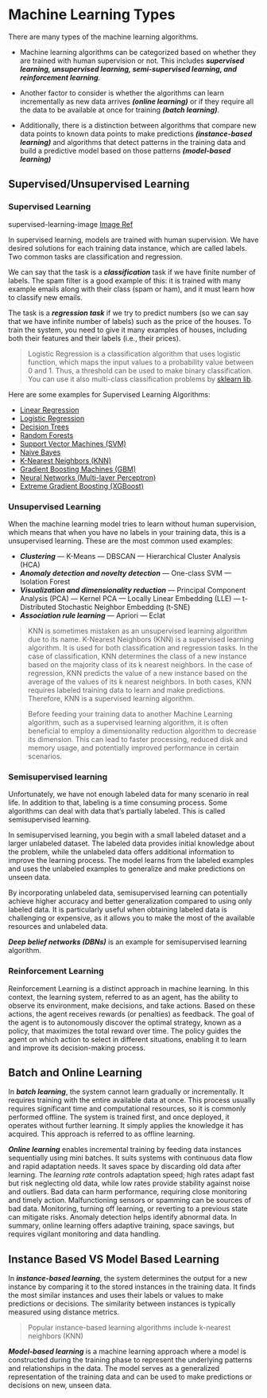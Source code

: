 # Machine Learning Types

There are many types of the machine learning algorithms.

- Machine learning algorithms can be categorized based on whether they are trained with human supervision or not. This includes **_supervised learning, unsupervised learning, semi-supervised learning, and reinforcement learning_**.

- Another factor to consider is whether the algorithms can learn incrementally as new data arrives **_(online learning)_** or if they require all the data to be available at once for training **_(batch learning)_**.

- Additionally, there is a distinction between algorithms that compare new data points to known data points to make predictions **_(instance-based learning)_** and algorithms that detect patterns in the training data and build a predictive model based on those patterns **_(model-based learning)_**

## Supervised/Unsupervised Learning

### Supervised Learning

supervised-learning-image
[Image Ref](https://www.javatpoint.com/supervised-machine-learning)

In supervised learning, models are trained with human supervision. We have desired solutions for each training data instance, which are called labels. Two common tasks are classification and regression. 

We can say that the task is a **_classification_** task if we have finite number of labels. The spam filter is a good example of this: it is trained with many example emails along with their class (spam or ham), and it must learn how to classify new emails.

The task is a _**regression task**_ if we try to predict numbers (so we can say that we have infinite number of labels) such as the price of the houses. To train the system, you need to give it many examples of houses, including both their features and their labels (i.e., their prices).

> Logistic Regression is a classification algorithm that uses  logistic function, which maps the input values to a probability value between 0 and 1. Thus, a threshold can be used to make binary classification. You can use it also multi-class classification problems by [sklearn lib](https://scikit-learn.org/stable/modules/generated/sklearn.linear_model.LogisticRegression.html).

Here are some examples for Supervised Learning Algorithms:
- [Linear Regression](https://scikit-learn.org/stable/modules/generated/sklearn.linear_model.LinearRegression.html)
- [Logistic Regression](https://scikit-learn.org/stable/modules/generated/sklearn.linear_model.LogisticRegression.html)
- [Decision Trees](https://scikit-learn.org/stable/modules/tree.html)
- [Random Forests](https://scikit-learn.org/stable/modules/generated/sklearn.ensemble.RandomForestClassifier.html)
- [Support Vector Machines (SVM)](https://scikit-learn.org/stable/modules/generated/sklearn.svm.SVC.html)
- [Naive Bayes](https://scikit-learn.org/stable/modules/naive_bayes.html)
- [K-Nearest Neighbors (KNN)](https://scikit-learn.org/stable/modules/generated/sklearn.neighbors.KNeighborsClassifier.html)
- [Gradient Boosting Machines (GBM)](https://scikit-learn.org/stable/modules/generated/sklearn.ensemble.GradientBoostingClassifier.html)
- [Neural Networks (Multi-layer Perceptron)](https://scikit-learn.org/stable/modules/generated/sklearn.neural_network.MLPClassifier.html)
- [Extreme Gradient Boosting (XGBoost)](https://xgboost.readthedocs.io/en/stable/)

### Unsupervised Learning
When the machine learning model tries to learn without human supervision, which means that when you have no labels in your training data, this is a unsupervised learning.
These are the most common used examples:
- **_Clustering_**
— K-Means
— DBSCAN
— Hierarchical Cluster Analysis (HCA)
- **_Anomaly detection and novelty detection_**
— One-class SVM
— Isolation Forest
- **_Visualization and dimensionality reduction_**
— Principal Component Analysis (PCA) 
— Kernel PCA
— Locally Linear Embedding (LLE)
— t-Distributed Stochastic Neighbor Embedding (t-SNE)
- **_Association rule learning_**
— Apriori 
— Eclat

> KNN is sometimes mistaken as an unsupervised learning algorithm due to its name. K-Nearest Neighbors (KNN) is a supervised learning algorithm. It is used for both classification and regression tasks. In the case of classification, KNN determines the class of a new instance based on the majority class of its k nearest neighbors. In the case of regression, KNN predicts the value of a new instance based on the average of the values of its k nearest neighbors. In both cases, KNN requires labeled training data to learn and make predictions. Therefore, KNN is a supervised learning algorithm.

> Before feeding your training data to another Machine Learning algorithm, such as a supervised learning algorithm, it is often beneficial to employ a dimensionality reduction algorithm to decrease its dimension. This can lead to faster processing, reduced disk and memory usage, and potentially improved performance in certain scenarios.

### Semisupervised learning

Unfortunately, we have not enough labeled data for many scenario in real life. In addition to that, labeling is a time consuming process. Some algorithms can deal with data that’s partially labeled. This is called semisupervised learning.

In semisupervised learning, you begin with a small labeled dataset and a larger unlabeled dataset. The labeled data provides initial knowledge about the problem, while the unlabeled data offers additional information to improve the learning process. The model learns from the labeled examples and uses the unlabeled examples to generalize and make predictions on unseen data.

By incorporating unlabeled data, semisupervised learning can potentially achieve higher accuracy and better generalization compared to using only labeled data. It is particularly useful when obtaining labeled data is challenging or expensive, as it allows you to make the most of the available resources and unlabeled data.

_**Deep belief networks (DBNs)**_ is an example for semisupervised learning algorithm.

### Reinforcement Learning

Reinforcement Learning is a distinct approach in machine learning. In this context, the learning system, referred to as an agent, has the ability to observe its environment, make decisions, and take actions. Based on these actions, the agent receives rewards (or penalties) as feedback. The goal of the agent is to autonomously discover the optimal strategy, known as a policy, that maximizes the total reward over time. The policy guides the agent on which action to select in different situations, enabling it to learn and improve its decision-making process.

## Batch and Online Learning

In _**batch learning**_, the system cannot learn gradually or incrementally. It requires training with the entire available data at once. This process usually requires significant time and computational resources, so it is commonly performed offline. The system is trained first, and once deployed, it operates without further learning. It simply applies the knowledge it has acquired. This approach is referred to as offline learning.


_**Online learning**_ enables incremental training by feeding data instances sequentially using mini batches. It suits systems with continuous data flow and rapid adaptation needs. It saves space by discarding old data after learning. The _learning rate_ controls adaptation speed; high rates adapt fast but risk neglecting old data, while low rates provide stability against noise and outliers. Bad data can harm performance, requiring close monitoring and timely action. Malfunctioning sensors or spamming can be sources of bad data. Monitoring, turning off learning, or reverting to a previous state can mitigate risks. Anomaly detection helps identify abnormal data. In summary, online learning offers adaptive training, space savings, but requires vigilant monitoring and data handling.

## Instance Based VS Model Based Learning

In _**instance-based learning**_, the system determines the output for a new instance by comparing it to the stored instances in the training data. It finds the most similar instances and uses their labels or values to make predictions or decisions. The similarity between instances is typically measured using distance metrics.

> Popular instance-based learning algorithms include k-nearest neighbors (KNN)

**_Model-based learning_** is a machine learning approach where a model is constructed during the training phase to represent the underlying patterns and relationships in the data. The model serves as a generalized representation of the training data and can be used to make predictions or decisions on new, unseen data.

